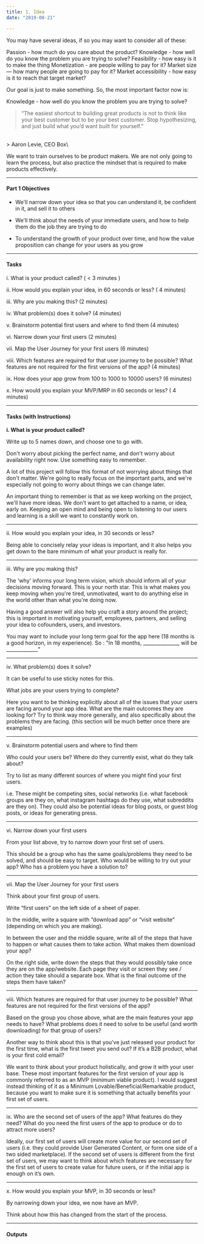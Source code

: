 ```yaml
---
title: 1. Idea
date: "2019-08-21"

---
```


You may have several ideas, if so you may want to consider all of these: 

Passion - how much do you care about the product?
Knowledge - how well do you know the problem you are trying to solve?
Feasibility - how easy is it to make the thing
Monetization - are people willing to pay for it?
Market size — how many people are going to pay for it? 
Market accessibility - how easy is it to reach that target market? 

Our goal is just to make something. So, the most important factor now is: 

Knowledge - how well do you know the problem you are trying to solve?

> “The easiest shortcut to building great products is not to think like your best customer but to be your best customer. 
> Stop hypothesizing, and just build what you’d want built for yourself.”
</br>
> Aaron Levie, CEO Box\

We want to train ourselves to be product makers. We are not only going to learn the process, but also practice the mindset that is required to make products effectively.  

---

#### Part 1 Objectives

- We'll narrow down your idea so that you can understand it, be confident in it, and sell it to others

- We'll think about the needs of your immediate users, and how to help them do the job they are trying to do

- To understand the growth of your product over time, and how the value proposition can change for your users as you grow

---


#### Tasks

i. What is your product called? ( < 3 minutes )

ii. How would you explain your idea, in 60 seconds or less? ( 4 minutes)

iii. Why are you making this? (2 minutes)

iv. What problem(s) does it solve? (4 minutes)

v. Brainstorm potential first users and where to find them (4 minutes)

vi. Narrow down your first users (2 minutes)

vii. Map the User Journey for your first users (6 minutes)

viii. Which features are required for that user journey to be possible? What features are not required for the first versions of the app? (4 minutes)

ix. How does your app grow from 100 to 1000 to 10000 users? (6 minutes)

x. How would you explain your MVP/MRP in 60 seconds or less? ( 4 minutes)

---

#### Tasks (with Instructions)

**i. What is your product called?**

Write up to 5 names down, and choose one to go with.

Don't worry about picking the perfect name, and don't worry about availability right now. Use something easy to remember.

A lot of this project will follow this format of not worrying about things that don't matter. We're going to really focus on the important parts, and we're especially not going to worry about things we can change later.

An important thing to remember is that as we keep working on the project, we'll have more ideas. We don't want to get attached to a name, or idea, early on. Keeping an open mind and being open to listening to our users and learning is a skill we want to constantly work on.

---

ii. How would you explain your idea, in 30 seconds or less?

Being able to concisely relay your ideas is important, and it also helps you get down to the bare minimum of what your product is really for.

---

iii. Why are you making this?

The 'why' informs your long term vision, which should inform all of your decisions moving forward. This is your north star. This is what makes you keep moving when you're tired, unmotivated, want to do anything else in the world other than what you're doing now.

Having a good answer will also help you craft a story around the project; this is important in motivating yourself, employees, partners, and selling your idea to cofounders, users, and investors.


You may want to include your long term goal for the app here (18 months is a good horizon, in my experience). So : "In 18 months, _______________ will be _____________"

---



iv. What problem(s) does it solve?

It can be useful to use sticky notes for this.



What jobs are your users trying to complete?



Here you want to be thinking explicitly about all of the issues that your users are facing around your app idea. What are the main outcomes they are looking for? Try to think way more generally, and also specifically about the problems they are facing. (this section will be much better once there are examples)

---



v. Brainstorm potential users and where to find them

Who could your users be? Where do they currently exist, what do they talk about?



Try to list as many different sources of where you might find your first users.



i.e. These might be competing sites, social networks (i.e. what facebook groups are they on, what instagram hashtags do they use, what subreddits are they on). They could also be potential ideas for blog posts, or guest blog posts, or ideas for generating press.

---



vi. Narrow down your first users

From your list above, try to narrow down your first set of users.



This should be a group who has the same goals/problems they need to be solved, and should be easy to target. Who would be willing to try out your app? Who has a problem you have a solution to?

---



vii. Map the User Journey for your first users

Think about your first group of users.



Write “first users” on the left side of a sheet of paper.



In the middle, write a square with “download app” or “visit website” (depending on which you are making).



In between the user and the middle square, write all of the steps that have to happen or what causes them to take action. What makes them download your app?

On the right side, write down the steps that they would possibly take once they are on the app/website. Each page they visit or screen they see / action they take should a separate box. What is the final outcome of the steps them have taken?

---



viii. Which features are required for that user journey to be possible? What features are not required for the first versions of the app?

Based on the group you chose above, what are the main features your app needs to have? What problems does it need to solve to be useful (and worth downloading) for that group of users?



Another way to think about this is that you’ve just released your product for the first time, what is the first tweet you send out? If it’s a B2B product, what is your first cold email?



We want to think about your product holistically, and grow it with your user base. These most important features for the first version of your app is commonly referred to as an MVP (minimum viable product). I would suggest instead thinking of it as a Minimum Lovable/Beneficial/Remarkable product, because you want to make sure it is something that actually benefits your first set of users.

---



ix. Who are the second set of users of the app? What features do they need? What do you need the first users of the app to produce or do to attract more users?

Ideally, our first set of users will create more value for our second set of users (i.e. they could provide User Generated Content, or form one side of a two sided marketplace). If the second set of users is different from the first set of users, we may want to think about which features are necessary for the first set of users to create value for future users, or if the initial app is enough on it’s own.



---

x. How would you explain your MVP, in 30 seconds or less?

By narrowing down your idea, we now have an MVP.

Think about how this has changed from the start of the process.

---

#### Outputs

